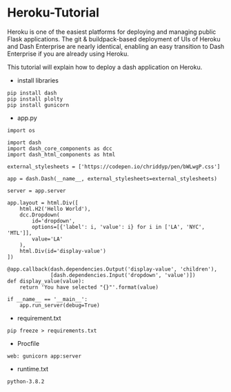 # Heroku-Tutorial
Heroku is one of the easiest platforms for deploying and managing public Flask applications. The git & buildpack-based deployment of UIs of Heroku and Dash Enterprise are nearly identical, enabling an easy transition to Dash Enterprise if you are already using Heroku.

This tutorial will explain how to deploy a dash application on Heroku.

* install libraries

```
pip install dash
pip install plolty
pip install gunicorn
```

* app.py

```
import os

import dash
import dash_core_components as dcc
import dash_html_components as html

external_stylesheets = ['https://codepen.io/chriddyp/pen/bWLwgP.css']

app = dash.Dash(__name__, external_stylesheets=external_stylesheets)

server = app.server

app.layout = html.Div([
    html.H2('Hello World'),
    dcc.Dropdown(
        id='dropdown',
        options=[{'label': i, 'value': i} for i in ['LA', 'NYC', 'MTL']],
        value='LA'
    ),
    html.Div(id='display-value')
])

@app.callback(dash.dependencies.Output('display-value', 'children'),
              [dash.dependencies.Input('dropdown', 'value')])
def display_value(value):
    return 'You have selected "{}"'.format(value)

if __name__ == '__main__':
    app.run_server(debug=True)
```

* requirement.txt

```
pip freeze > requirements.txt
```

* Procfile

```
web: gunicorn app:server
```

* runtime.txt

```
python-3.8.2
```
